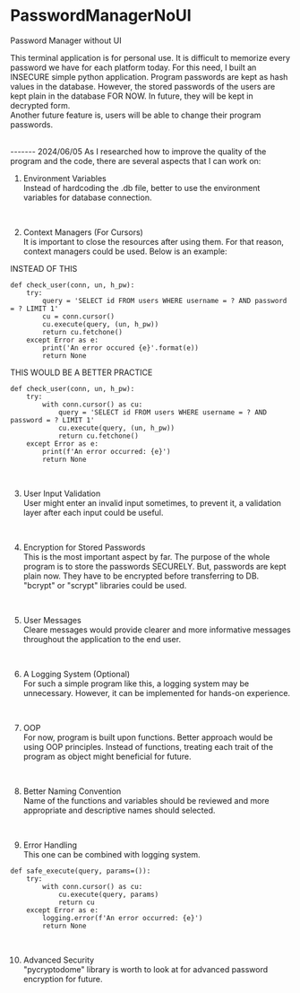 # PasswordManagerNoUI
Password Manager without UI

This terminal application is for personal use. It is difficult to memorize every password we have for each platform today. For this need, I built an INSECURE simple python application. Program passwords are kept as hash values in the database. However, the stored passwords of the users are kept plain in the database FOR NOW. In future, they will be kept in decrypted form.<br>Another future feature is, users will be able to change their program passwords.<br>
<br>

------- 2024/06/05
As I researched how to improve the quality of the program and the code, there are several aspects that I can work on:<br>
1) Environment Variables<br>
Instead of hardcoding the .db file, better to use the environment variables for database connection.<br>
<br>

2) Context Managers (For Cursors)<br>
It is important to close the resources after using them. For that reason, context managers could be used. Below is an example: <br>

INSTEAD OF THIS <br>
```
def check_user(conn, un, h_pw):
    try:
        query = 'SELECT id FROM users WHERE username = ? AND password = ? LIMIT 1'
        cu = conn.cursor()
        cu.execute(query, (un, h_pw))
        return cu.fetchone()
    except Error as e:
        print('An error occured {e}'.format(e))
        return None
```

THIS WOULD BE A BETTER PRACTICE
```
def check_user(conn, un, h_pw):
    try:
        with conn.cursor() as cu:
            query = 'SELECT id FROM users WHERE username = ? AND password = ? LIMIT 1'
            cu.execute(query, (un, h_pw))
            return cu.fetchone()
    except Error as e:
        print(f'An error occurred: {e}')
        return None
```
<br>

3) User Input Validation <br>
User might enter an invalid input sometimes, to prevent it, a validation layer after each input could be useful. <br>
<br>

4) Encryption for Stored Passwords<br>
This is the most important aspect by far. The purpose of the whole program is to store the passwords SECURELY. But, passwords are kept plain now. They have to be encrypted before transferring to DB.<br> "bcrypt" or "scrypt" libraries could be used.<br>
<br>

5) User Messages<br>
Cleare messages would provide clearer and more informative messages throughout the application to the end user.<br>
<br>

6) A Logging System (Optional)<br>
For such a simple program like this, a logging system may be unnecessary. However, it can be implemented for hands-on experience.<br>
<br>

7) OOP<br>
For now, program is built upon functions. Better approach would be using OOP principles. Instead of functions, treating each trait of the program as object might beneficial for future. 
<br>

8) Better Naming Convention<br>
Name of the functions and variables should be reviewed and more appropriate and descriptive names should selected.<br>
<br>

9) Error Handling<br>
This one can be combined with logging system.<br>

```
def safe_execute(query, params=()):
    try:
        with conn.cursor() as cu:
            cu.execute(query, params)
            return cu
    except Error as e:
        logging.error(f'An error occurred: {e}')
        return None
```
<br>

10) Advanced Security<br>
"pycryptodome" library is worth to look at for advanced password encryption for future.<br><br><br><br>